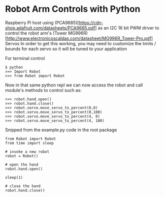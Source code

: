 Robot Arm Controls with Python
==============================
Raspberry Pi host using (PCA9685)[https://cdn-shop.adafruit.com/datasheets/PCA9685.pdf] as an I2C 16 bit PWM driver to control the robot arm's (Tower MG996R)[http://www.electronicoscaldas.com/datasheet/MG996R_Tower-Pro.pdf] Servos
In order to get this working, you may need to customize the limits / bounds for each servo so it will be tuned to your application

For terminal control
```
$ python 
>>> Import Robot
>>> from Robot import Robot
```

Now in that same python repl we can now access the robot and call module's
methods to control such as:
```
>>> robot.hand.open()
>>> robot.hand.close()
>>> robot.servo.move_servo_to_percent(0,0)
>>> robot.servo.move_servo_to_percent(0,100)
>>> robot.servo.move_servo_to_percent(4, 0)
>>> robot.servo.move_servo_to_percent(4, 100)

```

Snipped from the example.py code in the root package
```
from Robot import Robot
from time import sleep

# invoke a new robot
robot = Robot()

# open the hand
robot.hand.open()

sleep(1)

# close the hand
robot.hand.close()
```